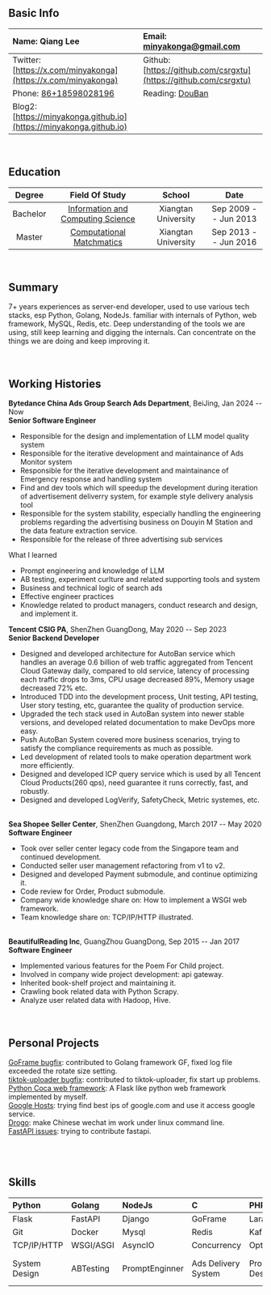 ## Basic Info
| Name: Qiang Lee                          | Email: [minyakonga@gmail.com](minyakonga@gmail.com)                                        |
|:----------------------------------------|:-------------------------------------------------------------------|
| Twitter: [https://x.com/minyakonga](https://x.com/minyakonga) | Github: [https://github.com/csrgxtu](https://github.com/csrgxtu)                                 |
| Phone: [86+18598028196](86+18598028196)                   |Reading: [DouBan](https://book.douban.com/mine?status=collect)|
|Blog2: [https://minyakonga.github.io](https://minyakonga.github.io)|
<br/>

## Education
| Degree | Field Of Study | School | Date |
|:------:|:--------------:|:------:|:----:|
|Bachelor|[Information and Computing Science](https://math.xtu.edu.cn/)|Xiangtan University|Sep 2009 -- Jun 2013|
|Master|[Computational Matchmatics](https://math.xtu.edu.cn/)|Xiangtan University|Sep 2013 -- Jun 2016
<br/>


## Summary
7+ years experiences as server-end developer, used to use various tech stacks, esp Python, Golang, NodeJs. familiar with internals of Python, web framework, MySQL, Redis, etc. Deep understanding of the tools we are using, still keep learning and digging the internals. Can concentrate on the things we are doing and keep improving it.
<br/><br/><br/>

## Working Histories
**Bytedance China Ads Group Search Ads Department**, BeiJing, Jan 2024 -- Now  
**Senior Software Engineer**  
* Responsible for the design and implementation of LLM model quality system
* Responsible for the iterative development and maintainance of Ads Monitor system
* Responsible for the iterative development and maintainance of Emergency response and handling system
* Find and dev tools which will speedup the development during iteration of advertisement deliverry system, for example style delivery analysis tool
* Responsible for the system stability, especially handling the engineering problems regarding the advertising business on Douyin M Station and the data feature extraction service.
* Responsible for the release of three advertising sub services

What I learned
* Prompt engineering and knowledge of LLM
* AB testing, experiment curlture and related supporting tools and system
* Business and technical logic of search ads
* Effective engineer practices
* Knowledge related to product managers, conduct research and design, and implement it.


**Tencent CSIG PA**, ShenZhen GuangDong, May 2020 -- Sep 2023  
**Senior Backend Developer**

* Designed and developed architecture for AutoBan service which handles an average 0.6 billion of web traffic aggregated from Tencent Cloud Gateway daily, compared to old service, latency of processing each traffic drops to 3ms, CPU usage decreased 89%, Memory usage decreased 72% etc.
* Introduced TDD into the development process, Unit testing, API testing, User story testing, etc, guarantee the quality of production service.
* Upgraded the tech stack used in AutoBan system into newer stable versions, and developed related documentation to make DevOps more easy.
* Push AutoBan System covered more business scenarios, trying to satisfy the compliance requirements as much as possible.
* Led development of related tools to make operation department work more efficiently.
* Designed and developed ICP query service which is used by all Tencent Cloud Products(260 qps), need guarantee it runs correctly, fast, and robustly.
* Designed and developed LogVerify, SafetyCheck, Metric systemes, etc.
<br/><br/>

**Sea Shopee Seller Center**, ShenZhen Guangdong, March 2017 -- May 2020  
**Software Engineer**

* Took over seller center legacy code from the Singapore team and continued development.
* Conducted seller user management refactoring from v1 to v2.
* Designed and developed Payment submodule, and continue optimizing it.
* Code review for Order, Product submodule.
* Company wide knowledge share on: How to implement a WSGI web framework.
* Team knowledge share on: TCP/IP/HTTP illustrated.
<br/><br/>

**BeautifulReading Inc**, GuangZhou GuangDong, Sep 2015 -- Jan 2017  
**Software Engineer**

* Implemented various features for the Poem For Child project.
* Involved in company wide project development: api gateway.
* Inherited book-shelf project and maintaining it.
* Crawling book related data with Python Scrapy.
* Analyze user related data with Hadoop, Hive.
<br/><br/><br/>

## Personal Projects
[GoFrame bugfix](https://github.com/gogf/gf/pull/802): contributed to Golang framework GF, fixed log file exceeded the rotate size setting.  
[tiktok-uploader bugfix](https://github.com/wkaisertexas/tiktok-uploader/pull/58): contributed to tiktok-uploader, fix start up problems.  
[Python Coca web framework](https://github.com/csrgxtu/Cocoa): A Flask like python web framework implemented by myself.  
[Google Hosts](https://github.com/csrgxtu/GoogleHosts-Python): trying find best ips of google.com and use it access google service.  
[Drogo](https://github.com/csrgxtu/Drogo): make Chinese wechat im work under linux command line.  
[FastAPI issues](https://github.com/tiangolo/fastapi/issues?q=is%3Aissue+csrgxtu+is%3Aclosed): trying to contribute fastapi.  
<br/><br/><br/>

## Skills  
| Python        | Golang    | NodeJs  | C           | PHP          | Java        | Bash      |
|:--------------|:----------|:--------|:------------|:-------------|:------------|:----------|
| Flask         | FastAPI   | Django  | GoFrame     | Laravel      | SpringBoot  | ExpressJS |
| Git           | Docker    | Mysql   | Redis       | Kafka        | Prometheus  | MongoDB   |
| TCP/IP/HTTP   | WSGI/ASGI | AsyncIO | Concurrency | Optimization | Refactoring | TDD       |
| System Design |ABTesting|PromptEnginner|Ads Delivery System|Product Design|Effetiveness of engineer team||
